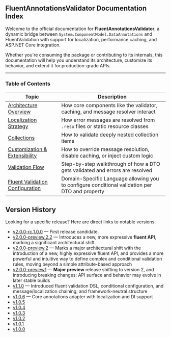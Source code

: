 ## FluentAnnotationsValidator Documentation Index

Welcome to the official documentation for **FluentAnnotationsValidator**, a dynamic bridge between `System.ComponentModel.DataAnnotations` and FluentValidation with support for localization, performance caching, and ASP.NET Core integration.

Whether you're consuming the package or contributing to its internals, this documentation will help you understand its architecture, customize its behavior, and extend it for production-grade APIs.

---

### Table of Contents

| Topic | Description |
|-------|-------------|
| [Architecture Overview](architecture.md) | How core components like the validator, caching, and message resolver interact |
| [Localization Strategy](localization.md) | How error messages are resolved from `.resx` files or static resource classes |
| [Collections](collections.md) | How to validate deeply nested collection items |
| [Customization & Extensibility](customization.md) | How to override message resolution, disable caching, or inject custom logic |
| [Validation Flow](validation-flow.md) | Step-by-step walkthrough of how a DTO gets validated and errors are resolved |
| [Fluent Validation Configuration](configuration/fluent.md) | Domain-Specific Language allowing you to configure conditional validation per DTO and property |

## Version History

Looking for a specific release? Here are direct links to notable versions:

- [v2.0.0-rc.1.0.0](https://github.com/bigabdoul/fluent-annotations-validator/releases/tag/v2.0.0-rc.1.0.0) — First release candidate.
- [v2.0.0-preview.2.2](https://github.com/bigabdoul/fluent-annotations-validator/releases/tag/v2.0.0-preview.2.2) — Introduces a new, more expressive **fluent API**, marking a significant architectural shift.
- [v2.0.0-preview.2](https://github.com/bigabdoul/fluent-annotations-validator/releases/tag/v2.0.0-preview.2) — Marks a major architectural shift with the introduction of a new, highly expressive fluent API, and provides a more powerful and intuitive way to define complex and conditional validation rules, moving beyond a simple attribute-based approach
- [v2.0.0-preview1](https://github.com/bigabdoul/fluent-annotations-validator/releases/tag/v2.0.0-preview1) — **Major preview** release shifting to version 2, and introducing breaking changes: API surface and behavior may evolve in later stable builds
- [v1.1.0](https://github.com/bigabdoul/fluent-annotations-validator/releases/tag/v1.1.0) — Introduced fluent validation DSL, conditional configuration, and message/localization chaining, and framework-neutral structure
- [v1.0.6](https://github.com/bigabdoul/fluent-annotations-validator/releases/tag/v1.0.6) — Core annotations adapter with localization and DI support
- [v1.0.5](https://github.com/bigabdoul/fluent-annotations-validator/releases/tag/v1.0.5)
- [v1.0.4](https://github.com/bigabdoul/fluent-annotations-validator/releases/tag/v1.0.4)
- [v1.0.3](https://github.com/bigabdoul/fluent-annotations-validator/releases/tag/v1.0.3)
- [v1.0.2](https://github.com/bigabdoul/fluent-annotations-validator/releases/tag/v1.0.2)
- [v1.0.1](https://github.com/bigabdoul/fluent-annotations-validator/releases/tag/v1.0.1)
- [v1.0.0](https://github.com/bigabdoul/fluent-annotations-validator/releases/tag/v1.0.0)
